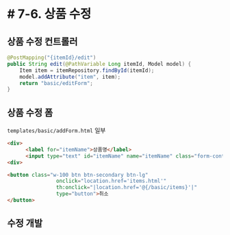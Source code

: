# # 7-6. 상품 수정

## 상품 수정 컨트롤러

```java
@PostMapping("{itemId}/edit")
public String edit(@PathVariable Long itemId, Model model) {
    Item item = itemRepository.findById(itemId);
    model.addAttribute("item", item);
    return "basic/editForm";
}
```

## 상품 수정 폼

```templates/basic/addForm.html``` 일부

``` html
<div>
      <label for="itemName">상품명</label>
      <input type="text" id="itemName" name="itemName" class="form-control" placeholder="이름을 입력하세요"> </div>
<div>
```

```html
<button class="w-100 btn btn-secondary btn-lg"
                onclick="location.href='items.html'"
                th:onclick="|location.href='@{/basic/items}'|"
                type="button">취소
</button>
```

## 수정 개발
